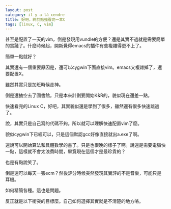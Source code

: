 ```yaml
---
layout: post
category: il y a là cendre
title: 好吧，終於勉強看完一本C
tags: [linux, C, vim]
---
```


甚至是配置了一天的vim，倒是發現用vundle的方便？還是其實不過就是需要簡單的實踐了。什麼時候起，開斯覺得emacs的插件有些複雜得更不上了。

簡單一點就好？

其實還有一個重要原因是，還可以cygwin下面直接vim。emacs又複雜掉了，還要配置X。

雖然其實只是加班時候走神。

倒是還抽空去了圖書館。只是本來計劃要開始K&R的，貌似現在還差一點。

快速看完的Linux C，好吧，其實貌似還是學到了很多，雖然還有很多快速跳過了。

說，其實只是自己寫的代碼不夠。所以就可以理解快速配置vim了麼。

貌似cygwin下已經可以，只是這個默認gcc好像直接就出a.exe了啊。

還說可以開始算法和具體數學的書了。只是也很晚的樣子了啊。說還是需要電腦快一點，這樣就不會太浪費時間，畢竟現在這個才是最珍貴的？

也是有點說笑了。

倒是還可以每天一張ecm？然後評分時候突然發現其實評的不是音樂，可能只是耳機。

如何精簡各種。這也是問題。

反正就是以下衝突的目標麼。自己如何選擇其實就是不清楚的地方咯。



<!-- more -->
